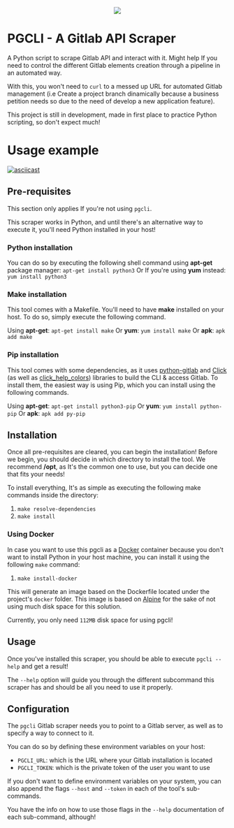<p align="center"><img src="https://i.imgur.com/8vqqwSa.png"></p><p></p><p></p>


# PGCLI - A Gitlab API Scraper 
A Python script to scrape Gitlab API and interact with it. Might help If you need to control the different Gitlab elements creation through a pipeline in an automated way. 

With this, you won't need to ``curl`` to a messed up URL for automated Gitlab management (i.e Create a project branch dinamically because a business petition needs so due to the need of develop a new application feature).

This project is still in development, made in first place to practice Python scripting, so don't expect much!


# Usage example

[![asciicast](https://asciinema.org/a/nMnImVItRIhVF13uQLXMl3i2G.svg)](https://asciinema.org/a/nMnImVItRIhVF13uQLXMl3i2G)

## Pre-requisites
This section only applies If you're not using ``pgcli``.

This scraper works in Python, and until there's an alternative way to execute it, you'll need Python installed in your host!


### Python installation
You can do so by executing the following shell command using **apt-get** package manager:
``apt-get install python3``
Or If you're using **yum** instead:
``yum install python3``


### Make installation
This tool comes with a Makefile. You'll need to have **make** installed on your host. To do so, simply execute the following command.

Using **apt-get**:
``apt-get install make``
Or **yum**:
``yum install make``
Or **apk**:
``apk add make``


### Pip installation
This tool comes with some dependencies, as it uses [python-gitlab](https://python-gitlab.readthedocs.io/en/stable/install.html) and [Click](https://click.palletsprojects.com/en/7.x/) (as well as [click_help_colors](https://github.com/r-m-n/click-help-colors)) libraries to build the CLI & access Gitlab. To install them, the easiest way is using Pip, which you can install using the following commands.

Using **apt-get**:
``apt-get install python3-pip``
Or **yum**:
``yum install python-pip``
Or **apk**: 
``apk add py-pip``


## Installation
Once all pre-requisites are cleared, you can begin the installation! Before we begin, you should decide in which directory to install the tool. We recommend **/opt**, as It's the common one to use, but you can decide one that fits your needs!

To install everything, It's as simple as executing the following make commands inside the directory:
1. ``make resolve-dependencies``
2. ``make install``


### Using Docker
In case you want to use this pgcli as a [Docker](https://www.docker.com) container because you don't want to install Python in your host machine, you can install it using the following ``make`` command:

1. ``make install-docker``

This will generate an image based on the Dockerfile located under the project's ``docker`` folder. This image is based on [Alpine](https://alpinelinux.org) for the sake of not using much disk space for this solution. 

Currently, you only need ``112MB`` disk space for using pgcli!


## Usage
Once you've installed this scraper, you should be able to execute ``pgcli --help`` and get a result!

The ``--help`` option will guide you through the different subcommand this scraper has and should be all you need to use it properly.


## Configuration
The ``pgcli`` Gitlab scraper needs you to point to a Gitlab server, as well as to specify a way to connect to it. 

You can do so by defining these environment variables on your host:
- ``PGCLI_URL``: which is the URL where your Gitlab installation is located
- ``PGCLI_TOKEN``: which is the private token of the user you want to use

If you don't want to define environment variables on your system, you can also append the flags ``--host`` and ``--token`` in each of the tool's sub-commands.

You have the info on how to use those flags in the ``--help`` documentation of each sub-command, although!
